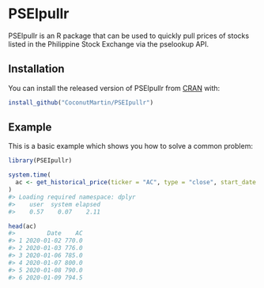 
<!-- README.md is generated from README.Rmd. Please edit that file -->

# PSEIpullr

<!-- badges: start -->

<!-- badges: end -->

PSEIpullr is an R package that can be used to quickly pull prices of stocks listed in the Philippine
Stock Exchange via the pselookup API.

## Installation

You can install the released version of PSEIpullr from
[CRAN](https://CRAN.R-project.org) with:

``` r
install_github("CoconutMartin/PSEIpullr")
```

## Example

This is a basic example which shows you how to solve a common problem:

``` r
library(PSEIpullr)

system.time(
  ac <- get_historical_price(ticker = "AC", type = "close", start_date = "2020-01-01", end_date = "2020-02-01")
)
#> Loading required namespace: dplyr
#>    user  system elapsed 
#>    0.57    0.07    2.11

head(ac)
#>         Date    AC
#> 1 2020-01-02 770.0
#> 2 2020-01-03 776.0
#> 3 2020-01-06 785.0
#> 4 2020-01-07 800.0
#> 5 2020-01-08 790.0
#> 6 2020-01-09 794.5
```

